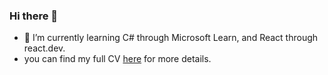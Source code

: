 ### Hi there 👋
- 🌱 I’m currently learning C# through Microsoft Learn, and React through react.dev.
- you can find my full CV [here](https://downgit.github.io/#/home?url=https://github.com/jwllew/jwllew/blob/main/cv_jwllewelyn.pdf) for more details.


<!--
**jwllew/jwllew** is a ✨ _special_ ✨ repository because its `README.md` (this file) appears on your GitHub profile.

Here are some ideas to get you started:

- 🔭 I’m currently working on ...
- 🌱 I’m currently learning ...
- 👯 I’m looking to collaborate on ...
- 🤔 I’m looking for help with ...
- 💬 Ask me about ...
- 📫 How to reach me: ...
- 😄 Pronouns: ...
- ⚡ Fun fact: ...
-->
